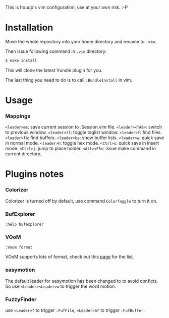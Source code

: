 This is houqp's vim configuration, use at your own risk. :-P

# Installation

Move the whole repository into your home directory and rename to `.vim`. 

Then issue following command in `.vim` directory:

```bash
$ make install
```

This will clone the latest Vundle plugin for you. 

The last thing you need to do is to call `:BundleInstall` in vim.



# Usage
### Mappings
`<leader>ms`: save current session to .Session.vim file.
`<leader><TAB>`: switch to previous window.
`<leader>tl`: toggle taglist window.
`<leader>f`: find files.
`<leader>fb`: find buffers.
`<leader>be`: show buffer lists.
`<leader>w`: quick save in normal mode.
`<leader>h`: toggle hex mode.
`<Ctrl>s`: quick save in insert mode.
`<Ctrl>j`: jump to place holder.
`<Alt><F5>`: issue make command in current directory.



# Plugins notes
### Colorizer

Colorizer is turned off by default, use command `ColorToggle` to turn it on.


### BufExplorer

`:help bufexplorer`


### VOoM

`:Voom format`

VOoM supports lots of format, check out this [page](http://vim-voom.github.com) for the list.


### easymotion

The default leader for easymotion has been changed to <Leader><Leader> to avoid conflcts. So use `<Leader><Leader>w` to trigger the word motion.


### FuzzyFinder

use `<Leader>f` to trigger `:FufFile`, `<Leader>bf` to trigger `:FufBuffer`.
